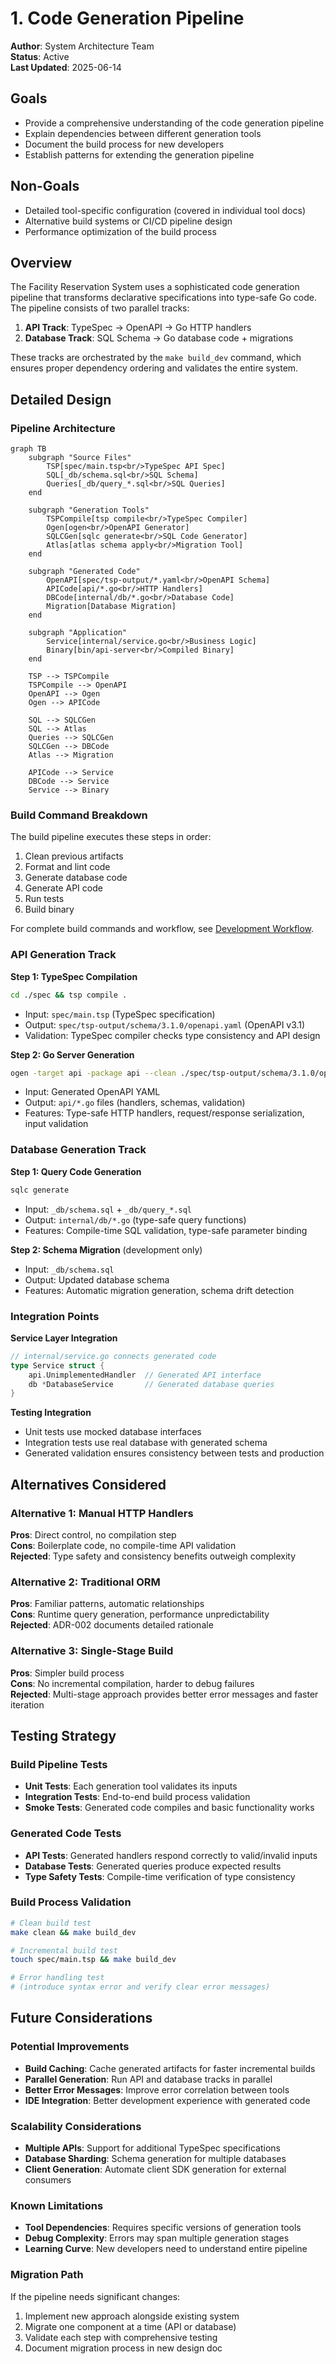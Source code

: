 # 1. Code Generation Pipeline

**Author**: System Architecture Team  
**Status**: Active  
**Last Updated**: 2025-06-14

## Goals

- Provide a comprehensive understanding of the code generation pipeline
- Explain dependencies between different generation tools
- Document the build process for new developers
- Establish patterns for extending the generation pipeline

## Non-Goals

- Detailed tool-specific configuration (covered in individual tool docs)
- Alternative build systems or CI/CD pipeline design
- Performance optimization of the build process

## Overview

The Facility Reservation System uses a sophisticated code generation pipeline that transforms declarative specifications into type-safe Go code. The pipeline consists of two parallel tracks:

1. **API Track**: TypeSpec → OpenAPI → Go HTTP handlers
2. **Database Track**: SQL Schema → Go database code + migrations

These tracks are orchestrated by the `make build_dev` command, which ensures proper dependency ordering and validates the entire system.

## Detailed Design

### Pipeline Architecture

```mermaid
graph TB
    subgraph "Source Files"
        TSP[spec/main.tsp<br/>TypeSpec API Spec]
        SQL[_db/schema.sql<br/>SQL Schema]
        Queries[_db/query_*.sql<br/>SQL Queries]
    end
    
    subgraph "Generation Tools"
        TSPCompile[tsp compile<br/>TypeSpec Compiler]
        Ogen[ogen<br/>OpenAPI Generator]
        SQLCGen[sqlc generate<br/>SQL Code Generator]
        Atlas[atlas schema apply<br/>Migration Tool]
    end
    
    subgraph "Generated Code"
        OpenAPI[spec/tsp-output/*.yaml<br/>OpenAPI Schema]
        APICode[api/*.go<br/>HTTP Handlers]
        DBCode[internal/db/*.go<br/>Database Code]
        Migration[Database Migration]
    end
    
    subgraph "Application"
        Service[internal/service.go<br/>Business Logic]
        Binary[bin/api-server<br/>Compiled Binary]
    end
    
    TSP --> TSPCompile
    TSPCompile --> OpenAPI
    OpenAPI --> Ogen
    Ogen --> APICode
    
    SQL --> SQLCGen
    SQL --> Atlas
    Queries --> SQLCGen
    SQLCGen --> DBCode
    Atlas --> Migration
    
    APICode --> Service
    DBCode --> Service
    Service --> Binary
```

### Build Command Breakdown

The build pipeline executes these steps in order:
1. Clean previous artifacts
2. Format and lint code  
3. Generate database code
4. Generate API code
5. Run tests
6. Build binary

For complete build commands and workflow, see [Development Workflow](003-development-workflow.md).

### API Generation Track

**Step 1: TypeSpec Compilation**
```bash
cd ./spec && tsp compile .
```
- Input: `spec/main.tsp` (TypeSpec specification)
- Output: `spec/tsp-output/schema/3.1.0/openapi.yaml` (OpenAPI v3.1)
- Validation: TypeSpec compiler checks type consistency and API design

**Step 2: Go Server Generation**
```bash
ogen -target api -package api --clean ./spec/tsp-output/schema/3.1.0/openapi.yaml
```
- Input: Generated OpenAPI YAML
- Output: `api/*.go` files (handlers, schemas, validation)
- Features: Type-safe HTTP handlers, request/response serialization, input validation

### Database Generation Track

**Step 1: Query Code Generation**
```bash
sqlc generate
```
- Input: `_db/schema.sql` + `_db/query_*.sql`
- Output: `internal/db/*.go` (type-safe query functions)
- Features: Compile-time SQL validation, type-safe parameter binding

**Step 2: Schema Migration** (development only)
- Input: `_db/schema.sql`
- Output: Updated database schema
- Features: Automatic migration generation, schema drift detection

### Integration Points

**Service Layer Integration**
```go
// internal/service.go connects generated code
type Service struct {
    api.UnimplementedHandler  // Generated API interface
    db *DatabaseService       // Generated database queries
}
```

**Testing Integration**
- Unit tests use mocked database interfaces
- Integration tests use real database with generated schema
- Generated validation ensures consistency between tests and production

## Alternatives Considered

### Alternative 1: Manual HTTP Handlers
**Pros**: Direct control, no compilation step  
**Cons**: Boilerplate code, no compile-time API validation  
**Rejected**: Type safety and consistency benefits outweigh complexity

### Alternative 2: Traditional ORM
**Pros**: Familiar patterns, automatic relationships  
**Cons**: Runtime query generation, performance unpredictability  
**Rejected**: ADR-002 documents detailed rationale

### Alternative 3: Single-Stage Build
**Pros**: Simpler build process  
**Cons**: No incremental compilation, harder to debug failures  
**Rejected**: Multi-stage approach provides better error messages and faster iteration

## Testing Strategy

### Build Pipeline Tests
- **Unit Tests**: Each generation tool validates its inputs
- **Integration Tests**: End-to-end build process validation
- **Smoke Tests**: Generated code compiles and basic functionality works

### Generated Code Tests
- **API Tests**: Generated handlers respond correctly to valid/invalid inputs
- **Database Tests**: Generated queries produce expected results
- **Type Safety Tests**: Compile-time verification of type consistency

### Build Process Validation
```bash
# Clean build test
make clean && make build_dev

# Incremental build test
touch spec/main.tsp && make build_dev

# Error handling test
# (introduce syntax error and verify clear error messages)
```

## Future Considerations

### Potential Improvements
- **Build Caching**: Cache generated artifacts for faster incremental builds
- **Parallel Generation**: Run API and database tracks in parallel
- **Better Error Messages**: Improve error correlation between tools
- **IDE Integration**: Better development experience with generated code

### Scalability Considerations
- **Multiple APIs**: Support for additional TypeSpec specifications
- **Database Sharding**: Schema generation for multiple databases
- **Client Generation**: Automate client SDK generation for external consumers

### Known Limitations
- **Tool Dependencies**: Requires specific versions of generation tools
- **Debug Complexity**: Errors may span multiple generation stages
- **Learning Curve**: New developers need to understand entire pipeline

### Migration Path
If the pipeline needs significant changes:
1. Implement new approach alongside existing system
2. Migrate one component at a time (API or database)
3. Validate each step with comprehensive testing
4. Document migration process in new design doc